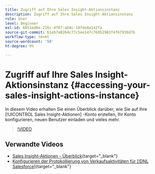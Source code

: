 ```yaml
---
title: Zugriff auf Ihre Sales Insight-Aktionsinstanz
description: Zugriff auf Ihre Sales Insight-Aktionsinstanz
role: User
level: Beginner
exl-id: 6851ed6e-216c-4f07-ab4c-18fde0a142fa
source-git-commit: 61eb7a8264c77c5ee147c76952983f4f67938d7b
workflow-type: tm+mt
source-wordcount: '58'
ht-degree: 0%

---
```


# Zugriff auf Ihre Sales Insight-Aktionsinstanz {#accessing-your-sales-insight-actions-instance}

In diesem Video erhalten Sie einen Überblick darüber, wie Sie auf Ihre [!UICONTROL Sales Insight-Aktionen] -Konto erstellen, Ihr Konto konfigurieren, neuen Benutzer einladen und vieles mehr.

>[!VIDEO](https://video.tv.adobe.com/v/340925/?quality=12&learn=on)

## Verwandte Videos

* [Sales Insight-Aktionen - Überblick](/help/sales-insight-actions/sales-insight-actions-overview.md){target=&quot;_blank&quot;}
* [Konfigurieren der Protokollierung von Verkaufsaktivitäten für [!DNL Salesforce]](/help/sales-insight-actions/configure-sales-activity-logging-to-salesforce.md){target=&quot;_blank&quot;}
